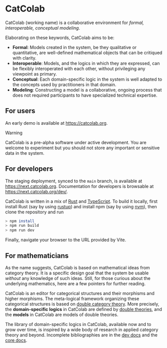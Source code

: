 # CatColab

CatColab (working name) is a collaborative environment for *formal,
interoperable, conceptual modeling*.

Elaborating on these keywords, CatColab aims to be:

- **Formal**: Models created in the system, be they qualitative or quantitative,
  are well-defined mathematical objects that can be critiqued with clarity.
- **Interoperable**: Models, and the logics in which they are expressed, can be
  flexibly interoperated with each other, without privileging any viewpoint as
  primary.
- **Conceptual**: Each domain-specific logic in the system is well adapted to
  the concepts used by practitioners in that domain.
- **Modeling**: Constructing a model is a collaborative, ongoing process that
  does not required participants to have specialized technical expertise.

## For users

An early demo is available at <https://catcolab.org>.

> [!WARNING]
> CatColab is a pre-alpha software under active development.
> You are welcome to experiment but you should not store any important or
> sensitive data in the system.

## For developers

The staging deployment, synced to the `main` branch, is available at
<https://next.catcolab.org>. Documentation for developers is browsable at
<https://next.catcolab.org/dev/>.

CatColab is written in a mix of [Rust](https://www.rust-lang.org/) and
[TypeScript](https://www.typescriptlang.org/). To build it locally, first
install Rust (say by using [rustup](https://rustup.rs/)) and install npm (say by
using [nvm](https://github.com/nvm-sh/nvm)), then clone the repository and run

```bash
> npm install
> npm run build
> npm run dev
```

Finally, navigate your browser to the URL provided by Vite.

## For mathematicians

As the name suggests, CatColab is based on mathematical ideas from category
theory. It is a specific design goal that the system be usable *without* any
knowledge of such ideas. Still, for those curious about the underlying
mathematics, here are a few pointers for further reading.

CatColab is an editor for categorical structures and their morphisms and higher
morphisms. The meta-logical framework organizing these categorical structures is
based on [double category theory](https://mathoverflow.net/q/476936). More
precisely, the **domain-specific logics** in CatColab are defined by [double
theories](https://arxiv.org/abs/2310.05384), and the **models** in CatColab are
models of double theories.

The library of domain-specific logics in CatColab, available now and to grow
over time, is inspired by a wide body of research in applied category theory and
beyond. Incomplete bibliographies are in the [dev
docs](https://next.catcolab.org/dev/bib-0001.xml) and the [core
docs](https://next.catcolab.org/dev/rust/catlog/refs/).
